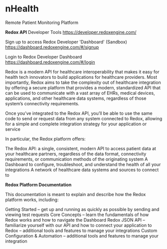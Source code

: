 # nHealth
Remote Patient Monitoring Platform


**Redox API**
Developer Tools
https://developer.redoxengine.com/

Sign up to access Redox Developer 'Dashboard' (Sandbox)
https://dashboard.redoxengine.com/#/signup

Login to Redox Developer Dashboard
https://dashboard.redoxengine.com/#/login

Redox is a modern API for healthcare interoperability that makes it easy for health tech innovators to build applications for healthcare providers. Most importantly, Redox aims to take the complexity out of healthcare integration by offering a secure platform that provides a modern, standardized API that can be used to communicate with a vast array of EHRs, medical devices, applications, and other healthcare data systems, regardless of those system’s connectivity requirements.

Once you’ve integrated to the Redox API, you’ll be able to use the same code to send or request data from any system connected to Redox, allowing for a simple and complete integration strategy for your application or service

In particular, the Redox platform offers:

The Redox API: a single, consistent, modern API to access patient data at your healthcare partners, regardless of the data format, connectivity requirements, or communication methods of the originating system
A Dashboard to configure, troubleshoot, and understand the health of all your integrations
A network of healthcare data systems and sources to connect to

**Redox Platform Documentation**

This documentation is meant to explain and describe how the Redox platform works, including:

Getting Started – get up and running as quickly as possible by sending and viewing test requests
Core Concepts – learn the fundamentals of how Redox works and how to navigate the Dashboard
Redox JSON API – familiarize yourself with our API and how to connect your application to Redox – additional tools and features to manage your integrations
Custom Configuration & Automation – additional tools and features to manage your integration

